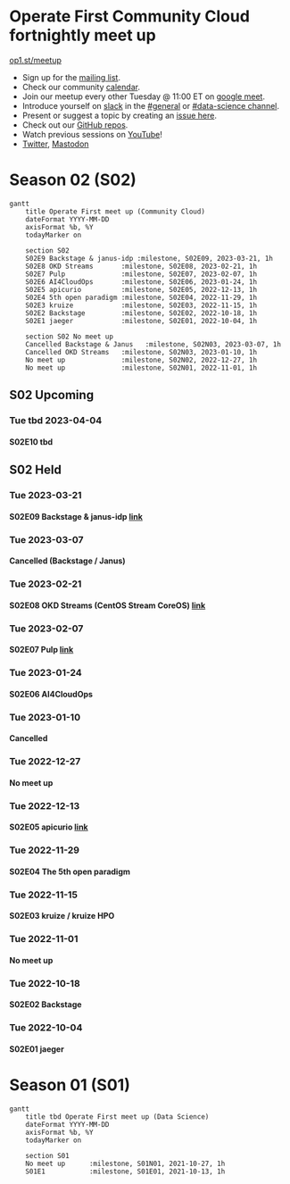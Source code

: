 # Operate First Community Cloud fortnightly meet up

[op1.st/meetup](https://op1.st/meetup)

- Sign up for the [mailing list](https://op1.st/mailinglist).
- Check our community [calendar](https://op1.st/meetup-calendar).
- Join our meetup every other Tuesday @ 11:00 ET on [google meet](https://op1.st/meetup-gmeet).
- Introduce yourself on [slack](https://op1.st/slack) in the [#general](https://operatefirst.slack.com/archives/C01RF4SPNDD) or [#data-science channel](https://operatefirst.slack.com/archives/C02KY881CJE).
- Present or suggest a topic by creating an [issue here](https://op1.st/mailinglist).
- Check out our [GitHub repos](https://op1.st/github).
- Watch previous sessions on [YouTube](https://op1.st/youtube)!
- [Twitter](https://op1.st/twitter), [Mastodon](https://op1.st/mastodon)

# Season 02 (S02)
```mermaid
gantt
    title Operate First meet up (Community Cloud)
    dateFormat YYYY-MM-DD
    axisFormat %b, %Y
    todayMarker on
    
    section S02
    S02E9 Backstage & janus-idp :milestone, S02E09, 2023-03-21, 1h
    S02E8 OKD Streams       :milestone, S02E08, 2023-02-21, 1h
    S02E7 Pulp              :milestone, S02E07, 2023-02-07, 1h
    S02E6 AI4CloudOps       :milestone, S02E06, 2023-01-24, 1h
    S02E5 apicurio          :milestone, S02E05, 2022-12-13, 1h
    S02E4 5th open paradigm :milestone, S02E04, 2022-11-29, 1h
    S02E3 kruize            :milestone, S02E03, 2022-11-15, 1h
    S02E2 Backstage         :milestone, S02E02, 2022-10-18, 1h
    S02E1 jaeger            :milestone, S02E01, 2022-10-04, 1h
    
    section S02 No meet up
    Cancelled Backstage & Janus   :milestone, S02N03, 2023-03-07, 1h
    Cancelled OKD Streams   :milestone, S02N03, 2023-01-10, 1h
    No meet up              :milestone, S02N02, 2022-12-27, 1h
    No meet up              :milestone, S02N01, 2022-11-01, 1h
```
## S02 Upcoming
### Tue tbd 2023-04-04
#### S02E10 tbd

## S02 Held
### Tue 2023-03-21
#### S02E09 Backstage & janus-idp [link](https://janus-idp.io)
### Tue 2023-03-07
#### Cancelled (Backstage / Janus)
### Tue 2023-02-21
#### S02E08 OKD Streams (CentOS Stream CoreOS) [link](https://www.okd.io/blog/2022-10-25-OKD-Streams-Building-the-Next-Generation-of-OKD-together/)
### Tue 2023-02-07
#### S02E07 Pulp [link](https://pulpproject.org/)
### Tue 2023-01-24
#### S02E06 AI4CloudOps
### Tue 2023-01-10
#### Cancelled
### Tue 2022-12-27
#### No meet up
### Tue 2022-12-13
#### S02E05 apicurio [link](https://www.apicur.io/)
### Tue 2022-11-29
#### S02E04 The 5th open paradigm
### Tue 2022-11-15
#### S02E03 kruize / kruize HPO
### Tue 2022-11-01
#### No meet up
### Tue 2022-10-18
#### S02E02 Backstage
### Tue 2022-10-04
#### S02E01 jaeger

# Season 01 (S01)
```mermaid
gantt
    title tbd Operate First meet up (Data Science)
    dateFormat YYYY-MM-DD
    axisFormat %b, %Y
    todayMarker on
    
    section S01
    No meet up      :milestone, S01N01, 2021-10-27, 1h
    S01E1           :milestone, S01E01, 2021-10-13, 1h 
```
